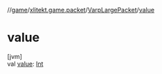 //[game](../../../index.md)/[xlitekt.game.packet](../index.md)/[VarpLargePacket](index.md)/[value](value.md)

# value

[jvm]\
val [value](value.md): [Int](https://kotlinlang.org/api/latest/jvm/stdlib/kotlin/-int/index.html)
